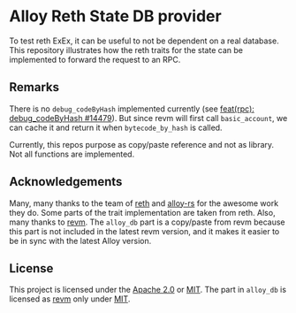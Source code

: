 # Alloy Reth State DB provider
To test reth ExEx, it can be useful to not be dependent on a real database. This repository illustrates how the reth traits for the state can be implemented to forward the request to an RPC.

## Remarks
There is no `debug_codeByHash` implemented currently (see [feat(rpc): debug_codeByHash #14479](https://github.com/paradigmxyz/reth/issues/14479)). But since revm will first call `basic_account`, we can cache it and return it when `bytecode_by_hash` is called.

Currently, this repos purpose as copy/paste reference and not as library. Not all functions are implemented.

## Acknowledgements
Many, many thanks to the team of [reth](https://github.com/paradigmxyz/reth) and [alloy-rs](https://github.com/alloy-rs/alloy) for the awesome work they do. Some parts of the trait implementation are taken from reth. Also, many thanks to [revm](https://github.com/bluealloy/revm). The `alloy_db` part is a copy/paste from revm because this part is not included in the latest revm version, and it makes it easier to be in sync with the latest Alloy version.

## License
This project is licensed under the [Apache 2.0](./LICENSE-APACHE) or [MIT](./LICENSE-MIT). The part in `alloy_db` is licensed as [revm](https://github.com/bluealloy/revm) only under [MIT](./LICENSE-MIT).